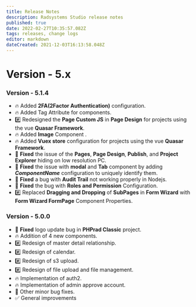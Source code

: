 ```yaml
---
title: Release Notes
description: Radsystems Studio release notes
published: true
date: 2022-02-27T10:35:57.082Z
tags: releases, change logs
editor: markdown
dateCreated: 2021-12-03T16:13:58.048Z
---
```


# Version - 5.x
### Version - 5.1.4
- :fire: Added **2FA(2Factor Authentication)** configuration.
- :fire: Added Tag Attribute for components.
- :hash: Redesigned the **Page Custom JS** in **Page Design** for projects using the vue **Quasar Framework**.
- :fire: Added **Image** Component .
- :fire: Added **Vuex store** configuration for projects using the vue **Quasar Framework**.
- :bug: **Fixed** the issue of the **Pages**, **Page Design**, **Publish**, and **Project Explorer** hiding on low resolution PC.
- :bug: **Fixed** the issue with **modal** and **Tab** component by adding ***ComponentName*** configuration to uniquely identify them.
- :bug: **Fixed** a bug with **Audit Trail** not working properly in Nodejs.
- :bug: **Fixed** the bug with **Roles and Permission** Configuration.
- :hash: Replaced **Dragging and Dropping** of **SubPages** in **Form Wizard** with **Form Wizard FormPage** Component Properties.


### Version - 5.0.0
- :bug: **Fixed** logo update bug in **PHPrad Classic** project.
- :fire: Addition of 4 new components. 
- :hash: Redesign of master detail relationship. 
- :hash: Redesign of calendar. 
- :hash: Redesign of s3 upload.
- :hash: Redesign of file upload and file management.
- :fire: Implementation of auth2.
- :fire: Implementation of admin approve account.
- :bug: Other minor bug fixes.
- :white_check_mark: General improvements